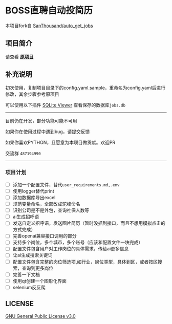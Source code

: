 # BOSS直聘自动投简历

本项目fork自 [SanThousand/auto_get_jobs](https://github.com/SanThousand/auto_get_jobs)
## 项目简介
请查看 **[原项目](https://github.com/SanThousand/auto_get_jobs)**

## 补充说明
初次使用，复制项目目录下的config.yaml.sample，重命名为config.yaml后进行修改，其余步骤参考原项目

可以使用以下插件 [SQLite Viewer](https://marketplace.visualstudio.com/items?itemName=qwtel.sqlite-viewer) 查看保存的数据库`jobs.db`

---
目前仍在开发，部分功能可能不可用

如果你在使用过程中遇到bug，请提交反馈

如果你喜欢PYTHON，且愿意为本项目做贡献。欢迎PR

交流群 `487194990`

---
### 项目计划
- [ ] 添加一个配置文件，替代`user_requirements.md,.env`
- [ ] 使用logger替代print
- [ ] 添加数据库导出excel
- [ ] 规范变量命名，全部改成驼峰命名
- [ ] 识别公司是不是外包，查询社保人数等
- [ ] ai生成招呼语
- [ ] 发送自定义招呼语，发送图片简历（暂时没抓到接口，而且不想用模拟点击的方式完成）
- [ ] 完善openai兼容接口调用的部分
- [ ] 支持多个岗位，多个城市，多个账号（应该和配置文件一块完成）
- [ ] 配置文件包含用户对工作岗位的具体需求，传给ai更多信息
- [ ] 让ai生成搜索关键词
- [ ] 配置文件包含完整的岗位筛选项,如行业，岗位类型，具体到区，或者按区搜索，查询到更多岗位
- [ ] 完善一下文档
- [ ] 使用qt创建一个图形化界面
- [ ] selenium反反爬

## LICENSE
[GNU General Public License v3.0](./LICENSE)
